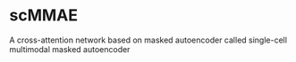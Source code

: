 # scMMAE
A cross-attention network based on masked autoencoder called single-cell multimodal masked autoencoder
